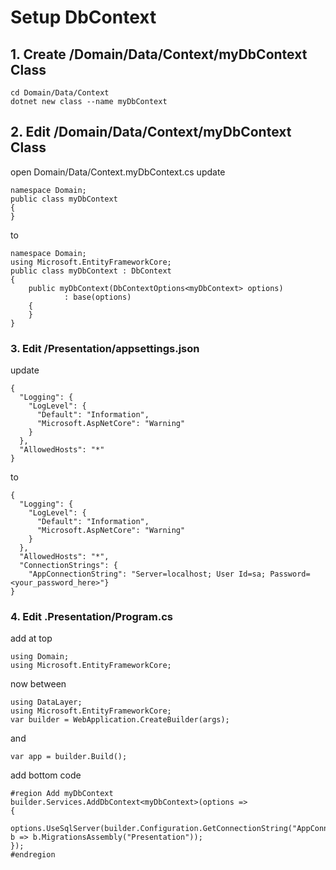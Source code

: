 # Setup DbContext
## 1. Create /Domain/Data/Context/myDbContext Class
```
cd Domain/Data/Context
dotnet new class --name myDbContext
```
## 2. Edit /Domain/Data/Context/myDbContext Class
open Domain/Data/Context.myDbContext.cs
update
```
namespace Domain;
public class myDbContext
{
}
```
to
```
namespace Domain;
using Microsoft.EntityFrameworkCore;
public class myDbContext : DbContext
{
    public myDbContext(DbContextOptions<myDbContext> options)
            : base(options)
    {
    }
}
```
### 3. Edit /Presentation/appsettings.json
update
```
{
  "Logging": {
    "LogLevel": {
      "Default": "Information",
      "Microsoft.AspNetCore": "Warning"
    }
  },
  "AllowedHosts": "*"
}
```
to
```
{
  "Logging": {
    "LogLevel": {
      "Default": "Information",
      "Microsoft.AspNetCore": "Warning"
    }
  },
  "AllowedHosts": "*",
  "ConnectionStrings": {
    "AppConnectionString": "Server=localhost; User Id=sa; Password=<your_password_here>"}
}
```
### 4. Edit .Presentation/Program.cs
add at top
```
using Domain;
using Microsoft.EntityFrameworkCore;
```
now between
```
using DataLayer;
using Microsoft.EntityFrameworkCore;
var builder = WebApplication.CreateBuilder(args);
```
and
```
var app = builder.Build();
```
add bottom code
```
#region Add myDbContext
builder.Services.AddDbContext<myDbContext>(options =>
{
    options.UseSqlServer(builder.Configuration.GetConnectionString("AppConnectionString"), b => b.MigrationsAssembly("Presentation"));
});
#endregion
```
